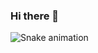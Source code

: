 ### Hi there 👋

<!--
**Mumtozbekov/mumtozbekov** is a ✨ _special_ ✨ repository because its `README.md` (this file) appears on your GitHub profile.

Here are some ideas to get you started:

- 🔭 I’m currently working on ...
- 🌱 I’m currently learning ...
- 👯 I’m looking to collaborate on ...
- 🤔 I’m looking for help with ...
- 💬 Ask me about ...
- 📫 How to reach me: ...
- 😄 Pronouns: ...
- ⚡ Fun fact: ...
-->
<!--![webstyle's github stats](https://github-readme-stats.vercel.app/api?username=mumtozbekov&show_icons=true&theme=tokyonight)-->

<!--![Top Langs](https://github-readme-stats.vercel.app/api/top-langs/?username=mumtozbekov&layout=compact)-->

![Snake animation](https://github.com/mirsaid-mirzohidov/mirsaid-mirzohidov/blob/output/github-contribution-grid-snake.svg)

